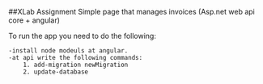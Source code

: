 ##XLab Assignment
Simple page that manages invoices (Asp.net web api core + angular)

To run the app you need to do the following:

    -install node modeuls at angular.
    -at api write the following commands:
        1. add-migration newMigration
        2. update-database